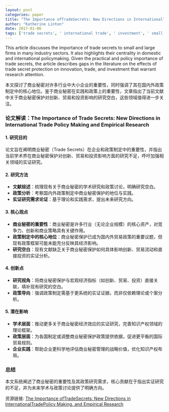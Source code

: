 ```yaml
---
layout: post
categories: paper
title: "The Importance ofTradeSecrets: New Directions in InternationalTradePolicy Making. and Empirical Research"
author: "Katherine Linton"
date: 2017-01-06
tags: ['trade secrets', ' international trade', ' investment', ' small firms', ' trade policy']
---
```


This article discusses the importance of trade secrets to small and large firms in many industry sectors. It also highlights their centrality in domestic and international policymaking. Given the practical and policy importance of trade secrets, the article describes gaps in the literature on the effects of trade secret protection on innovation, trade, and investment that warrant research attention.

本文探讨了商业秘密对许多行业中大小企业的重要性，同时强调了其在国内外政策制定中的核心地位。鉴于商业秘密在实践和政策上的重要性，文章指出了当前文献中关于商业秘密保护对创新、贸易和投资影响的研究空白，这些领域值得进一步关注。

### **论文解读：The Importance of Trade Secrets: New Directions in International Trade Policy Making and Empirical Research**  

#### **1. 研究目的**  
论文旨在阐明商业秘密（Trade Secrets）在企业和政策制定中的重要性，并指出当前学术界在商业秘密保护对创新、贸易和投资影响方面的研究不足，呼吁加强相关领域的实证研究。  

#### **2. 研究方法**  
- **文献综述**：梳理现有关于商业秘密的学术研究和政策讨论，明确研究空白。  
- **政策分析**：考察国内外政策制定中商业秘密保护的地位与实践。  
- **实证研究需求论证**：基于理论和实践需求，提出未来研究方向。  

#### **3. 核心观点**  
- **商业秘密的重要性**：商业秘密是许多行业（无论企业规模）的核心资产，对竞争力、创新和商业策略具有关键作用。  
- **政策制定中的核心地位**：商业秘密保护已成为国内外贸易政策的重要议题，但现有政策框架可能未能充分反映其经济影响。  
- **研究空白**：现有文献缺乏关于商业秘密保护如何具体影响创新、贸易流动和直接投资的实证分析。  

#### **4. 创新点**  
- **研究视角**：将商业秘密保护与宏观经济指标（如创新、贸易、投资）直接关联，填补现有研究的空白。  
- **政策导向**：强调政策制定需基于更系统的实证证据，而非仅依赖理论或个案分析。  

#### **5. 潜在影响**  
- **学术层面**：推动更多关于商业秘密经济效应的实证研究，完善知识产权领域的理论框架。  
- **政策层面**：为各国制定或调整商业秘密保护政策提供依据，促进更平衡的国际贸易规则。  
- **企业实践**：帮助企业更科学地评估商业秘密管理的战略价值，优化知识产权布局。  

### **总结**  
本文系统阐述了商业秘密的重要性及其政策研究需求，核心贡献在于指出实证研究的不足，并为未来学术与政策讨论提供了明确方向。

资源链接: [The Importance ofTradeSecrets: New Directions in InternationalTradePolicy Making. and Empirical Research](https://papers.ssrn.com/sol3/papers.cfm?abstract_id=2893319)
